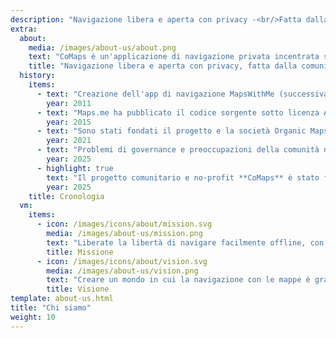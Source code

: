 ```yaml
---
description: "Navigazione libera e aperta con privacy -<br/>Fatta dalla comunità"
extra:
  about:
    media: /images/about-us/about.png
    text: "CoMaps è un'applicazione di navigazione privata incentrata sulla comunità per viaggiatori - automobilisti, escursionisti e ciclisti. Utilizza i dati di OpenStreetMap forniti dalla folla e da collaboratori di tutto il mondo. Offre una navigazione privata: nessuna identificazione di utenti e nessuna raccolta di dati. Le funzioni di CoMaps possono essere utilizzate senza una connessione Internet attiva per la navigazione offline in luoghi urbani o lontani, dove il servizio cellulare non è disponibile. CoMaps è un progetto open-source che privilegia lo sviluppo della comunità."
    title: "Navigazione libera e aperta con privacy, fatta dalla comunità"
  history:
    items:
      - text: "Creazione dell'app di navigazione MapsWithMe (successivamente rinominata in Maps.me)."
        year: 2011
      - text: "Maps.me ha pubblicato il codice sorgente sotto licenza Apache 2.0."
        year: 2015
      - text: "Sono stati fondati il progetto e la società Organic Maps, basati sul codice sorgente di Maps.Me."
        year: 2021
      - text: "Problemi di governance e preoccupazioni della comunità non affrontate dagli azionisti della società hanno bloccato per mesi lo sviluppo di Organic Maps."
        year: 2025
      - highlight: true
        text: "Il progetto comunitario e no-profit **CoMaps** è stato fondato da ex collaboratori di Organic Maps, sulla base del codice sorgente di Organic Maps."
        year: 2025
    title: Cronologia
  vm:
    items:
      - icon: /images/icons/about/mission.svg
        media: /images/about-us/mission.png
        text: "Liberate la libertà di navigare facilmente offline, con mappe incentrate sulla privacy per automobilisti, escursionisti e ciclisti, alimentate dalla comunità."
        title: Missione
      - icon: /images/icons/about/vision.svg
        media: /images/about-us/vision.png
        text: "Creare un mondo in cui la navigazione con le mappe è gratuita e la privacy di default è la scelta migliore del pianeta."
        title: Visione
template: about-us.html
title: "Chi siamo"
weight: 10
---
```


